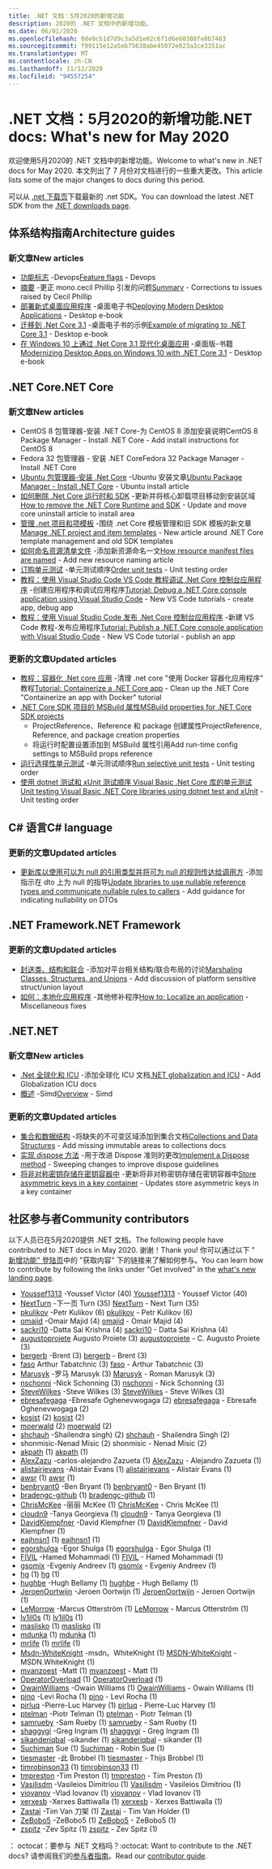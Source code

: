 ```yaml
---
title: .NET 文档：5月2020的新增功能
description: 2020的 .NET 文档中的新增功能。
ms.date: 06/01/2020
ms.openlocfilehash: 0de0cb1d7d9c3a5d1e02c6f1d6e60388fe8b7463
ms.sourcegitcommit: f99115e12a5eb75638abe45072e023a3ce3351ac
ms.translationtype: MT
ms.contentlocale: zh-CN
ms.lasthandoff: 11/12/2020
ms.locfileid: "94557254"
---
```

# <a name="net-docs-whats-new-for-may-2020"></a><span data-ttu-id="eae30-103">.NET 文档：5月2020的新增功能</span><span class="sxs-lookup"><span data-stu-id="eae30-103">.NET docs: What's new for May 2020</span></span>

<span data-ttu-id="eae30-104">欢迎使用5月2020的 .NET 文档中的新增功能。</span><span class="sxs-lookup"><span data-stu-id="eae30-104">Welcome to what's new in .NET docs for May 2020.</span></span> <span data-ttu-id="eae30-105">本文列出了 7 月份对文档进行的一些重大更改。</span><span class="sxs-lookup"><span data-stu-id="eae30-105">This article lists some of the major changes to docs during this period.</span></span>

<span data-ttu-id="eae30-106">可以从 [.net 下载页](https://dotnet.microsoft.com/download)下载最新的 .net SDK。</span><span class="sxs-lookup"><span data-stu-id="eae30-106">You can download the latest .NET SDK from the [.NET downloads page](https://dotnet.microsoft.com/download).</span></span>

## <a name="architecture-guides"></a><span data-ttu-id="eae30-107">体系结构指南</span><span class="sxs-lookup"><span data-stu-id="eae30-107">Architecture guides</span></span>

### <a name="new-articles"></a><span data-ttu-id="eae30-108">新文章</span><span class="sxs-lookup"><span data-stu-id="eae30-108">New articles</span></span>

- <span data-ttu-id="eae30-109">[功能标志](../architecture/cloud-native/feature-flags.md) -Devops</span><span class="sxs-lookup"><span data-stu-id="eae30-109">[Feature flags](../architecture/cloud-native/feature-flags.md) - Devops</span></span>
- <span data-ttu-id="eae30-110">[摘要](../architecture/cloud-native/summary.md) -更正 mono.cecil Phillip 引发的问题</span><span class="sxs-lookup"><span data-stu-id="eae30-110">[Summary](../architecture/cloud-native/summary.md) - Corrections to issues raised by Cecil Phillip</span></span>
- <span data-ttu-id="eae30-111">[部署新式桌面应用程序](../architecture/modernize-desktop/deploy-modern-applications.md) -桌面电子书</span><span class="sxs-lookup"><span data-stu-id="eae30-111">[Deploying Modern Desktop Applications](../architecture/modernize-desktop/deploy-modern-applications.md) - Desktop e-book</span></span>
- <span data-ttu-id="eae30-112">[迁移到 .Net Core 3.1](../architecture/modernize-desktop/example-migration-core.md) -桌面电子书的示例</span><span class="sxs-lookup"><span data-stu-id="eae30-112">[Example of migrating to .NET Core 3.1](../architecture/modernize-desktop/example-migration-core.md) - Desktop e-book</span></span>
- <span data-ttu-id="eae30-113">[在 Windows 10 上通过 .Net Core 3.1 现代化桌面应用](../architecture/modernize-desktop/index.md) -桌面版-书籍</span><span class="sxs-lookup"><span data-stu-id="eae30-113">[Modernizing Desktop Apps on Windows 10 with .NET Core 3.1](../architecture/modernize-desktop/index.md) - Desktop e-book</span></span>

## <a name="net-core"></a><span data-ttu-id="eae30-114">.NET Core</span><span class="sxs-lookup"><span data-stu-id="eae30-114">.NET Core</span></span>

### <a name="new-articles"></a><span data-ttu-id="eae30-115">新文章</span><span class="sxs-lookup"><span data-stu-id="eae30-115">New articles</span></span>

- <span data-ttu-id="eae30-116">CentOS 8 包管理器-安装 .NET Core-为 CentOS 8 添加安装说明</span><span class="sxs-lookup"><span data-stu-id="eae30-116">CentOS 8 Package Manager - Install .NET Core - Add install instructions for CentOS 8</span></span>
- <span data-ttu-id="eae30-117">Fedora 32 包管理器 - 安装 .NET Core</span><span class="sxs-lookup"><span data-stu-id="eae30-117">Fedora 32 Package Manager - Install .NET Core</span></span>
- <span data-ttu-id="eae30-118">[Ubuntu 包管理器-安装 .Net Core](../core/install/linux-ubuntu.md) -Ubuntu 安装文章</span><span class="sxs-lookup"><span data-stu-id="eae30-118">[Ubuntu Package Manager - Install .NET Core](../core/install/linux-ubuntu.md) - Ubuntu install article</span></span>
- <span data-ttu-id="eae30-119">[如何删除 .Net Core 运行时和 SDK](../core/install/remove-runtime-sdk-versions.md) -更新并将核心卸载项目移动到安装区域</span><span class="sxs-lookup"><span data-stu-id="eae30-119">[How to remove the .NET Core Runtime and SDK](../core/install/remove-runtime-sdk-versions.md) - Update and move core uninstall article to install area</span></span>
- <span data-ttu-id="eae30-120">[管理 .net 项目和项模板](../core/install/templates.md) -围绕 .net Core 模板管理和旧 SDK 模板的新文章</span><span class="sxs-lookup"><span data-stu-id="eae30-120">[Manage .NET project and item templates](../core/install/templates.md) - New article around .NET Core template management and old SDK templates</span></span>
- <span data-ttu-id="eae30-121">[如何命名资源清单文件](../core/resources/manifest-file-names.md) -添加新资源命名一文</span><span class="sxs-lookup"><span data-stu-id="eae30-121">[How resource manifest files are named](../core/resources/manifest-file-names.md) - Add new resource naming article</span></span>
- <span data-ttu-id="eae30-122">[订购单元测试](../core/testing/order-unit-tests.md) -单元测试顺序</span><span class="sxs-lookup"><span data-stu-id="eae30-122">[Order unit tests](../core/testing/order-unit-tests.md) - Unit testing order</span></span>
- <span data-ttu-id="eae30-123">[教程：使用 Visual Studio Code VS Code 教程调试 .Net Core 控制台应用程序](../core/tutorials/debugging-with-visual-studio-code.md) -创建应用程序和调试应用程序</span><span class="sxs-lookup"><span data-stu-id="eae30-123">[Tutorial: Debug a .NET Core console application using Visual Studio Code](../core/tutorials/debugging-with-visual-studio-code.md) - New VS Code tutorials - create app, debug app</span></span>
- <span data-ttu-id="eae30-124">[教程：使用 Visual Studio Code 发布 .Net Core 控制台应用程序](../core/tutorials/publishing-with-visual-studio-code.md) -新建 VS Code 教程-发布应用程序</span><span class="sxs-lookup"><span data-stu-id="eae30-124">[Tutorial: Publish a .NET Core console application with Visual Studio Code](../core/tutorials/publishing-with-visual-studio-code.md) - New VS Code tutorial - publish an app</span></span>

### <a name="updated-articles"></a><span data-ttu-id="eae30-125">更新的文章</span><span class="sxs-lookup"><span data-stu-id="eae30-125">Updated articles</span></span>

- <span data-ttu-id="eae30-126">[教程：容器化 .Net core 应用](../core/docker/build-container.md) -清理 .net core "使用 Docker 容器化应用程序" 教程</span><span class="sxs-lookup"><span data-stu-id="eae30-126">[Tutorial: Containerize a .NET Core app](../core/docker/build-container.md) - Clean up the .NET Core "Containerize an app with Docker" tutorial</span></span>
- [<span data-ttu-id="eae30-127">.NET Core SDK 项目的 MSBuild 属性</span><span class="sxs-lookup"><span data-stu-id="eae30-127">MSBuild properties for .NET Core SDK projects</span></span>](../core/project-sdk/msbuild-props.md)
  - <span data-ttu-id="eae30-128">ProjectReference、Reference 和 package 创建属性</span><span class="sxs-lookup"><span data-stu-id="eae30-128">ProjectReference, Reference, and package creation properties</span></span>
  - <span data-ttu-id="eae30-129">将运行时配置设置添加到 MSBuild 属性引用</span><span class="sxs-lookup"><span data-stu-id="eae30-129">Add run-time config settings to MSBuild props reference</span></span>
- <span data-ttu-id="eae30-130">[运行选择性单元测试](../core/testing/selective-unit-tests.md) -单元测试顺序</span><span class="sxs-lookup"><span data-stu-id="eae30-130">[Run selective unit tests](../core/testing/selective-unit-tests.md) - Unit testing order</span></span>
- <span data-ttu-id="eae30-131">[使用 dotnet 测试和 xUnit 测试顺序 Visual Basic .Net Core 库的单元测试](../core/testing/unit-testing-visual-basic-with-dotnet-test.md)</span><span class="sxs-lookup"><span data-stu-id="eae30-131">[Unit testing Visual Basic .NET Core libraries using dotnet test and xUnit](../core/testing/unit-testing-visual-basic-with-dotnet-test.md) - Unit testing order</span></span>

## <a name="c-language"></a><span data-ttu-id="eae30-132">C# 语言</span><span class="sxs-lookup"><span data-stu-id="eae30-132">C# language</span></span>

### <a name="updated-articles"></a><span data-ttu-id="eae30-133">更新的文章</span><span class="sxs-lookup"><span data-stu-id="eae30-133">Updated articles</span></span>

- <span data-ttu-id="eae30-134">[更新库以使用可以为 null 的引用类型并将可为 null 的规则传达给调用方](../csharp/nullable-migration-strategies.md) -添加指示在 dto 上为 null 的指导</span><span class="sxs-lookup"><span data-stu-id="eae30-134">[Update libraries to use nullable reference types and communicate nullable rules to callers](../csharp/nullable-migration-strategies.md) - Add guidance for indicating nullability on DTOs</span></span>

## <a name="net-framework"></a><span data-ttu-id="eae30-135">.NET Framework</span><span class="sxs-lookup"><span data-stu-id="eae30-135">.NET Framework</span></span>

### <a name="updated-articles"></a><span data-ttu-id="eae30-136">更新的文章</span><span class="sxs-lookup"><span data-stu-id="eae30-136">Updated articles</span></span>

- <span data-ttu-id="eae30-137">[封送类、结构和联合](../framework/interop/marshaling-classes-structures-and-unions.md) -添加对平台相关结构/联合布局的讨论</span><span class="sxs-lookup"><span data-stu-id="eae30-137">[Marshaling Classes, Structures, and Unions](../framework/interop/marshaling-classes-structures-and-unions.md) - Add discussion of platform sensitive struct/union layout</span></span>
- <span data-ttu-id="eae30-138">[如何：本地化应用程序](/dotnet/desktop/wpf/advanced/how-to-localize-an-application) -其他修补程序</span><span class="sxs-lookup"><span data-stu-id="eae30-138">[How to: Localize an application](/dotnet/desktop/wpf/advanced/how-to-localize-an-application) - Miscellaneous fixes</span></span>

## <a name="net"></a><span data-ttu-id="eae30-139">.NET</span><span class="sxs-lookup"><span data-stu-id="eae30-139">.NET</span></span>

### <a name="new-articles"></a><span data-ttu-id="eae30-140">新文章</span><span class="sxs-lookup"><span data-stu-id="eae30-140">New articles</span></span>

- <span data-ttu-id="eae30-141">[.Net 全球化和 ICU](../standard/globalization-localization/globalization-icu.md) -添加全球化 ICU 文档</span><span class="sxs-lookup"><span data-stu-id="eae30-141">[.NET globalization and ICU](../standard/globalization-localization/globalization-icu.md) - Add Globalization ICU docs</span></span>
- <span data-ttu-id="eae30-142">[概述](../standard/simd.md) -Simd</span><span class="sxs-lookup"><span data-stu-id="eae30-142">[Overview](../standard/simd.md) - Simd</span></span>

### <a name="updated-articles"></a><span data-ttu-id="eae30-143">更新的文章</span><span class="sxs-lookup"><span data-stu-id="eae30-143">Updated articles</span></span>

- <span data-ttu-id="eae30-144">[集合和数据结构](../standard/collections/index.md) -将缺失的不可变区域添加到集合文档</span><span class="sxs-lookup"><span data-stu-id="eae30-144">[Collections and Data Structures](../standard/collections/index.md) - Add missing immutable areas to collections docs</span></span>
- <span data-ttu-id="eae30-145">[实现 dispose 方法](../standard/garbage-collection/implementing-dispose.md) -用于改进 Dispose 准则的更改</span><span class="sxs-lookup"><span data-stu-id="eae30-145">[Implement a Dispose method](../standard/garbage-collection/implementing-dispose.md) - Sweeping changes to improve dispose guidelines</span></span>
- <span data-ttu-id="eae30-146">[将非对称密钥存储在密钥容器中](../standard/security/how-to-store-asymmetric-keys-in-a-key-container.md) -更新将非对称密钥存储在密钥容器中</span><span class="sxs-lookup"><span data-stu-id="eae30-146">[Store asymmetric keys in a key container](../standard/security/how-to-store-asymmetric-keys-in-a-key-container.md) - Updates store asymmetric keys in a key container</span></span>

## <a name="community-contributors"></a><span data-ttu-id="eae30-147">社区参与者</span><span class="sxs-lookup"><span data-stu-id="eae30-147">Community contributors</span></span>

<span data-ttu-id="eae30-148">以下人员已在5月2020提供 .NET 文档。</span><span class="sxs-lookup"><span data-stu-id="eae30-148">The following people have contributed to .NET docs in May 2020.</span></span> <span data-ttu-id="eae30-149">谢谢！</span><span class="sxs-lookup"><span data-stu-id="eae30-149">Thank you!</span></span> <span data-ttu-id="eae30-150">你可以通过以下 " [新增功能" 登陆页](index.yml)中的 "获取内容" 下的链接来了解如何参与。</span><span class="sxs-lookup"><span data-stu-id="eae30-150">You can learn how to contribute by following the links under "Get involved" in the [what's new landing page](index.yml).</span></span>

- <span data-ttu-id="eae30-151">[Youssef1313](https://github.com/Youssef1313) -Youssef Victor (40) </span><span class="sxs-lookup"><span data-stu-id="eae30-151">[Youssef1313](https://github.com/Youssef1313) - Youssef Victor (40)</span></span>
- <span data-ttu-id="eae30-152">[NextTurn](https://github.com/NextTurn) -下一页 Turn (35) </span><span class="sxs-lookup"><span data-stu-id="eae30-152">[NextTurn](https://github.com/NextTurn) - Next Turn (35)</span></span>
- <span data-ttu-id="eae30-153">[pkulikov](https://github.com/pkulikov) -Petr Kulikov (6) </span><span class="sxs-lookup"><span data-stu-id="eae30-153">[pkulikov](https://github.com/pkulikov) - Petr Kulikov (6)</span></span>
- <span data-ttu-id="eae30-154">[omajid](https://github.com/omajid) -Omair Majid (4) </span><span class="sxs-lookup"><span data-stu-id="eae30-154">[omajid](https://github.com/omajid) - Omair Majid (4)</span></span>
- <span data-ttu-id="eae30-155">[sackri10](https://github.com/sackri10) -Datta Sai Krishna (4) </span><span class="sxs-lookup"><span data-stu-id="eae30-155">[sackri10](https://github.com/sackri10) - Datta Sai Krishna (4)</span></span>
- <span data-ttu-id="eae30-156">[augustoproiete](https://github.com/augustoproiete) Augusto Proiete (3) </span><span class="sxs-lookup"><span data-stu-id="eae30-156">[augustoproiete](https://github.com/augustoproiete) - C. Augusto Proiete (3)</span></span>
- <span data-ttu-id="eae30-157">[bergerb](https://github.com/bergerb) -Brent (3) </span><span class="sxs-lookup"><span data-stu-id="eae30-157">[bergerb](https://github.com/bergerb) - Brent (3)</span></span>
- <span data-ttu-id="eae30-158">[faso](https://github.com/faso) Arthur Tabatchnic (3) </span><span class="sxs-lookup"><span data-stu-id="eae30-158">[faso](https://github.com/faso) - Arthur Tabatchnic (3)</span></span>
- <span data-ttu-id="eae30-159">[Marusyk](https://github.com/Marusyk) -罗马 Marusyk (3) </span><span class="sxs-lookup"><span data-stu-id="eae30-159">[Marusyk](https://github.com/Marusyk) - Roman Marusyk (3)</span></span>
- <span data-ttu-id="eae30-160">[nschonni](https://github.com/nschonni) -Nick Schonning (3) </span><span class="sxs-lookup"><span data-stu-id="eae30-160">[nschonni](https://github.com/nschonni) - Nick Schonning (3)</span></span>
- <span data-ttu-id="eae30-161">[SteveWilkes](https://github.com/SteveWilkes) -Steve Wilkes (3) </span><span class="sxs-lookup"><span data-stu-id="eae30-161">[SteveWilkes](https://github.com/SteveWilkes) - Steve Wilkes (3)</span></span>
- <span data-ttu-id="eae30-162">[ebresafegaga](https://github.com/ebresafegaga) -Ebresafe Oghenevwogaga (2) </span><span class="sxs-lookup"><span data-stu-id="eae30-162">[ebresafegaga](https://github.com/ebresafegaga) - Ebresafe Oghenevwogaga (2)</span></span>
- <span data-ttu-id="eae30-163">[kosist](https://github.com/kosist) (2) </span><span class="sxs-lookup"><span data-stu-id="eae30-163">[kosist](https://github.com/kosist) (2)</span></span>
- <span data-ttu-id="eae30-164">[moerwald](https://github.com/moerwald) (2) </span><span class="sxs-lookup"><span data-stu-id="eae30-164">[moerwald](https://github.com/moerwald) (2)</span></span>
- <span data-ttu-id="eae30-165">[shchauh](https://github.com/shchauh) -Shailendra singh)  (2) </span><span class="sxs-lookup"><span data-stu-id="eae30-165">[shchauh](https://github.com/shchauh) - Shailendra Singh (2)</span></span>
- <span data-ttu-id="eae30-166">shonmisic-Nenad Misic (2) </span><span class="sxs-lookup"><span data-stu-id="eae30-166">shonmisic - Nenad Misic (2)</span></span>
- <span data-ttu-id="eae30-167">[akpath](https://github.com/akpath) (1) </span><span class="sxs-lookup"><span data-stu-id="eae30-167">[akpath](https://github.com/akpath) (1)</span></span>
- <span data-ttu-id="eae30-168">[AlexZazu](https://github.com/AlexZazu) -carlos-alejandro Zazueta (1) </span><span class="sxs-lookup"><span data-stu-id="eae30-168">[AlexZazu](https://github.com/AlexZazu) - Alejandro Zazueta (1)</span></span>
- <span data-ttu-id="eae30-169">[alistairjevans](https://github.com/alistairjevans) -Alistair Evans (1) </span><span class="sxs-lookup"><span data-stu-id="eae30-169">[alistairjevans](https://github.com/alistairjevans) - Alistair Evans (1)</span></span>
- <span data-ttu-id="eae30-170">[awsr](https://github.com/awsr) (1) </span><span class="sxs-lookup"><span data-stu-id="eae30-170">[awsr](https://github.com/awsr) (1)</span></span>
- <span data-ttu-id="eae30-171">[benbryant0](https://github.com/benbryant0) -Ben Bryant (1) </span><span class="sxs-lookup"><span data-stu-id="eae30-171">[benbryant0](https://github.com/benbryant0) - Ben Bryant (1)</span></span>
- <span data-ttu-id="eae30-172">[bradengc-github](https://github.com/bradengc-github) (1) </span><span class="sxs-lookup"><span data-stu-id="eae30-172">[bradengc-github](https://github.com/bradengc-github) (1)</span></span>
- <span data-ttu-id="eae30-173">[ChrisMcKee](https://github.com/ChrisMcKee) -丽丽 McKee (1) </span><span class="sxs-lookup"><span data-stu-id="eae30-173">[ChrisMcKee](https://github.com/ChrisMcKee) - Chris McKee (1)</span></span>
- <span data-ttu-id="eae30-174">[cloudn9](https://github.com/cloudn9) -Tanya Georgieva (1) </span><span class="sxs-lookup"><span data-stu-id="eae30-174">[cloudn9](https://github.com/cloudn9) - Tanya Georgieva (1)</span></span>
- <span data-ttu-id="eae30-175">[DavidKlempfner](https://github.com/DavidKlempfner) -David Klempfner (1) </span><span class="sxs-lookup"><span data-stu-id="eae30-175">[DavidKlempfner](https://github.com/DavidKlempfner) - David Klempfner (1)</span></span>
- <span data-ttu-id="eae30-176">[eajhnsn1](https://github.com/eajhnsn1) (1) </span><span class="sxs-lookup"><span data-stu-id="eae30-176">[eajhnsn1](https://github.com/eajhnsn1) (1)</span></span>
- <span data-ttu-id="eae30-177">[egorshulga](https://github.com/egorshulga) -Egor Shulga (1) </span><span class="sxs-lookup"><span data-stu-id="eae30-177">[egorshulga](https://github.com/egorshulga) - Egor Shulga (1)</span></span>
- <span data-ttu-id="eae30-178">[FIVIL](https://github.com/FIVIL) -Hamed Mohammadi (1) </span><span class="sxs-lookup"><span data-stu-id="eae30-178">[FIVIL](https://github.com/FIVIL) - Hamed Mohammadi (1)</span></span>
- <span data-ttu-id="eae30-179">[gsomix](https://github.com/gsomix) -Evgeniy Andreev (1) </span><span class="sxs-lookup"><span data-stu-id="eae30-179">[gsomix](https://github.com/gsomix) - Evgeniy Andreev (1)</span></span>
- <span data-ttu-id="eae30-180">[hg](https://github.com/hg) (1) </span><span class="sxs-lookup"><span data-stu-id="eae30-180">[hg](https://github.com/hg) (1)</span></span>
- <span data-ttu-id="eae30-181">[hughbe](https://github.com/hughbe) -Hugh Bellamy (1) </span><span class="sxs-lookup"><span data-stu-id="eae30-181">[hughbe](https://github.com/hughbe) - Hugh Bellamy (1)</span></span>
- <span data-ttu-id="eae30-182">[JeroenOortwijn](https://github.com/JeroenOortwijn) -Jeroen Oortwijn (1) </span><span class="sxs-lookup"><span data-stu-id="eae30-182">[JeroenOortwijn](https://github.com/JeroenOortwijn) - Jeroen Oortwijn (1)</span></span>
- <span data-ttu-id="eae30-183">[LeMorrow](https://github.com/LeMorrow) -Marcus Otterström (1) </span><span class="sxs-lookup"><span data-stu-id="eae30-183">[LeMorrow](https://github.com/LeMorrow) - Marcus Otterström (1)</span></span>
- <span data-ttu-id="eae30-184">[lv1il0s](https://github.com/lv1il0s) (1) </span><span class="sxs-lookup"><span data-stu-id="eae30-184">[lv1il0s](https://github.com/lv1il0s) (1)</span></span>
- <span data-ttu-id="eae30-185">[maslisko](https://github.com/maslisko) (1) </span><span class="sxs-lookup"><span data-stu-id="eae30-185">[maslisko](https://github.com/maslisko) (1)</span></span>
- <span data-ttu-id="eae30-186">[mdunka](https://github.com/mdunka) (1) </span><span class="sxs-lookup"><span data-stu-id="eae30-186">[mdunka](https://github.com/mdunka) (1)</span></span>
- <span data-ttu-id="eae30-187">[mrlife](https://github.com/mrlife) (1) </span><span class="sxs-lookup"><span data-stu-id="eae30-187">[mrlife](https://github.com/mrlife) (1)</span></span>
- <span data-ttu-id="eae30-188">[Msdn-WhiteKnight](https://github.com/MSDN-WhiteKnight) -msdn。WhiteKnight (1) </span><span class="sxs-lookup"><span data-stu-id="eae30-188">[MSDN-WhiteKnight](https://github.com/MSDN-WhiteKnight) - MSDN.WhiteKnight (1)</span></span>
- <span data-ttu-id="eae30-189">[mvanzoest](https://github.com/mvanzoest) -Matt (1) </span><span class="sxs-lookup"><span data-stu-id="eae30-189">[mvanzoest](https://github.com/mvanzoest) - Matt (1)</span></span>
- <span data-ttu-id="eae30-190">[OperatorOverload](https://github.com/OperatorOverload) (1) </span><span class="sxs-lookup"><span data-stu-id="eae30-190">[OperatorOverload](https://github.com/OperatorOverload) (1)</span></span>
- <span data-ttu-id="eae30-191">[OwainWilliams](https://github.com/OwainWilliams) -Owain Williams (1) </span><span class="sxs-lookup"><span data-stu-id="eae30-191">[OwainWilliams](https://github.com/OwainWilliams) - Owain Williams (1)</span></span>
- <span data-ttu-id="eae30-192">[pino](https://github.com/pino) -Levi Rocha (1) </span><span class="sxs-lookup"><span data-stu-id="eae30-192">[pino](https://github.com/pino) - Levi Rocha (1)</span></span>
- <span data-ttu-id="eae30-193">[pirluq](https://github.com/pirluq) -Pierre-Luc Harvey (1) </span><span class="sxs-lookup"><span data-stu-id="eae30-193">[pirluq](https://github.com/pirluq) - Pierre-Luc Harvey (1)</span></span>
- <span data-ttu-id="eae30-194">[ptelman](https://github.com/ptelman) -Piotr Telman (1) </span><span class="sxs-lookup"><span data-stu-id="eae30-194">[ptelman](https://github.com/ptelman) - Piotr Telman (1)</span></span>
- <span data-ttu-id="eae30-195">[samrueby](https://github.com/samrueby) -Sam Rueby (1) </span><span class="sxs-lookup"><span data-stu-id="eae30-195">[samrueby](https://github.com/samrueby) - Sam Rueby (1)</span></span>
- <span data-ttu-id="eae30-196">[shaggygi](https://github.com/shaggygi) -Greg Ingram (1) </span><span class="sxs-lookup"><span data-stu-id="eae30-196">[shaggygi](https://github.com/shaggygi) - Greg Ingram (1)</span></span>
- <span data-ttu-id="eae30-197">[sikanderiqbal](https://github.com/sikanderiqbal) -sikander (1) </span><span class="sxs-lookup"><span data-stu-id="eae30-197">[sikanderiqbal](https://github.com/sikanderiqbal) - sikander (1)</span></span>
- <span data-ttu-id="eae30-198">[Suchiman](https://github.com/Suchiman) Sue (1) </span><span class="sxs-lookup"><span data-stu-id="eae30-198">[Suchiman](https://github.com/Suchiman) - Robin Sue (1)</span></span>
- <span data-ttu-id="eae30-199">[tiesmaster](https://github.com/tiesmaster) -此 Brobbel (1) </span><span class="sxs-lookup"><span data-stu-id="eae30-199">[tiesmaster](https://github.com/tiesmaster) - Thijs Brobbel (1)</span></span>
- <span data-ttu-id="eae30-200">[timrobinson33](https://github.com/timrobinson33) (1) </span><span class="sxs-lookup"><span data-stu-id="eae30-200">[timrobinson33](https://github.com/timrobinson33) (1)</span></span>
- <span data-ttu-id="eae30-201">[tmpreston](https://github.com/tmpreston) -Tim Preston (1) </span><span class="sxs-lookup"><span data-stu-id="eae30-201">[tmpreston](https://github.com/tmpreston) - Tim Preston (1)</span></span>
- <span data-ttu-id="eae30-202">[Vasilisdm](https://github.com/Vasilisdm) -Vasileios Dimitriou (1) </span><span class="sxs-lookup"><span data-stu-id="eae30-202">[Vasilisdm](https://github.com/Vasilisdm) - Vasileios Dimitriou (1)</span></span>
- <span data-ttu-id="eae30-203">[viovanov](https://github.com/viovanov) -Vlad Iovanov (1) </span><span class="sxs-lookup"><span data-stu-id="eae30-203">[viovanov](https://github.com/viovanov) - Vlad Iovanov (1)</span></span>
- <span data-ttu-id="eae30-204">[xerxesb](https://github.com/xerxesb) -Xerxes Battiwalla (1) </span><span class="sxs-lookup"><span data-stu-id="eae30-204">[xerxesb](https://github.com/xerxesb) - Xerxes Battiwalla (1)</span></span>
- <span data-ttu-id="eae30-205">[Zastai](https://github.com/Zastai) -Tim Van 刀架 (1) </span><span class="sxs-lookup"><span data-stu-id="eae30-205">[Zastai](https://github.com/Zastai) - Tim Van Holder (1)</span></span>
- <span data-ttu-id="eae30-206">[ZeBobo5](https://github.com/ZeBobo5) -ZeBobo5 (1) </span><span class="sxs-lookup"><span data-stu-id="eae30-206">[ZeBobo5](https://github.com/ZeBobo5) - ZeBobo5 (1)</span></span>
- <span data-ttu-id="eae30-207">[zspitz](https://github.com/zspitz) -Zev Spitz (1) </span><span class="sxs-lookup"><span data-stu-id="eae30-207">[zspitz](https://github.com/zspitz) - Zev Spitz (1)</span></span>

<span data-ttu-id="eae30-208">： octocat：要参与 .NET 文档吗？</span><span class="sxs-lookup"><span data-stu-id="eae30-208">:octocat: Want to contribute to the .NET docs?</span></span> <span data-ttu-id="eae30-209">请参阅我们的[参与者指南](/contribute/dotnet/dotnet-contribute)。</span><span class="sxs-lookup"><span data-stu-id="eae30-209">Read our [contributor guide](/contribute/dotnet/dotnet-contribute).</span></span>
